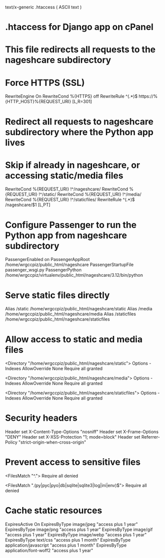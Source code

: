 
text/x-generic .htaccess ( ASCII text )
# .htaccess for Django app on cPanel
# This file redirects all requests to the nageshcare subdirectory

# Force HTTPS (SSL)
RewriteEngine On
RewriteCond %{HTTPS} off
RewriteRule ^(.*)$ https://%{HTTP_HOST}%{REQUEST_URI} [L,R=301]

# Redirect all requests to nageshcare subdirectory where the Python app lives
# Skip if already in nageshcare, or accessing static/media files
RewriteCond %{REQUEST_URI} !^/nageshcare/
RewriteCond %{REQUEST_URI} !^/static/
RewriteCond %{REQUEST_URI} !^/media/
RewriteCond %{REQUEST_URI} !^/staticfiles/
RewriteRule ^(.*)$ /nageshcare/$1 [L,PT]

# Configure Passenger to run the Python app from nageshcare subdirectory
PassengerEnabled on
PassengerAppRoot /home/wrgccpiz/public_html/nageshcare
PassengerStartupFile passenger_wsgi.py
PassengerPython /home/wrgccpiz/virtualenv/public_html/nageshcare/3.12/bin/python

# Serve static files directly
<IfModule mod_alias.c>
  Alias /static /home/wrgccpiz/public_html/nageshcare/static
  Alias /media /home/wrgccpiz/public_html/nageshcare/media
  Alias /staticfiles /home/wrgccpiz/public_html/nageshcare/staticfiles
</IfModule>

# Allow access to static and media files
<Directory "/home/wrgccpiz/public_html/nageshcare/static">
  Options -Indexes
  AllowOverride None
  Require all granted
</Directory>

<Directory "/home/wrgccpiz/public_html/nageshcare/media">
  Options -Indexes
  AllowOverride None
  Require all granted
</Directory>

<Directory "/home/wrgccpiz/public_html/nageshcare/staticfiles">
  Options -Indexes
  AllowOverride None
  Require all granted
</Directory>

# Security headers
<IfModule mod_headers.c>
  Header set X-Content-Type-Options "nosniff"
  Header set X-Frame-Options "DENY"
  Header set X-XSS-Protection "1; mode=block"
  Header set Referrer-Policy "strict-origin-when-cross-origin"
</IfModule>

# Prevent access to sensitive files
<FilesMatch "^\.">
  Require all denied
</FilesMatch>

<FilesMatch "\.(py|pyc|pyo|db|sqlite|sqlite3|log|ini|env)$">
  Require all denied
</FilesMatch>

# Cache static resources
<IfModule mod_expires.c>
  ExpiresActive On
  ExpiresByType image/jpeg "access plus 1 year"
  ExpiresByType image/png "access plus 1 year"
  ExpiresByType image/gif "access plus 1 year"
  ExpiresByType image/webp "access plus 1 year"
  ExpiresByType text/css "access plus 1 month"
  ExpiresByType application/javascript "access plus 1 month"
  ExpiresByType application/font-woff2 "access plus 1 year"
</IfModule>